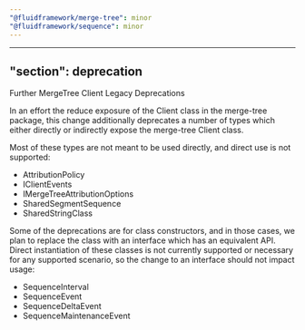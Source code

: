 ```yaml
---
"@fluidframework/merge-tree": minor
"@fluidframework/sequence": minor
---
```

---
"section": deprecation
---

Further MergeTree Client Legacy Deprecations

In an effort the reduce exposure of the Client class in the merge-tree package, this change additionally deprecates a number of types which either directly or indirectly expose the merge-tree Client class.

Most of these types are not meant to be used directly, and direct use is not supported:

 - AttributionPolicy
 - IClientEvents
 - IMergeTreeAttributionOptions
 - SharedSegmentSequence
 - SharedStringClass

Some of the deprecations are for class constructors, and in those cases, we plan to replace the class with an interface which has an equivalent API. Direct instantiation of these classes is not currently supported or necessary for any supported scenario, so the change to an interface should not impact usage:
- SequenceInterval
- SequenceEvent
- SequenceDeltaEvent
- SequenceMaintenanceEvent

